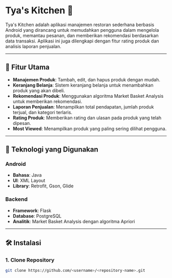 # Tya's Kitchen 🍴

Tya's Kitchen adalah aplikasi manajemen restoran sederhana berbasis Android yang dirancang untuk memudahkan pengguna dalam mengelola produk, memantau pesanan, dan memberikan rekomendasi berdasarkan data transaksi. Aplikasi ini juga dilengkapi dengan fitur rating produk dan analisis laporan penjualan.

---

## 🚀 Fitur Utama

- **Manajemen Produk**: Tambah, edit, dan hapus produk dengan mudah.
- **Keranjang Belanja**: Sistem keranjang belanja untuk menambahkan produk yang akan dibeli.
- **Rekomendasi Produk**: Menggunakan algoritma Market Basket Analysis untuk memberikan rekomendasi.
- **Laporan Penjualan**: Menampilkan total pendapatan, jumlah produk terjual, dan kategori terlaris.
- **Rating Produk**: Memberikan rating dan ulasan pada produk yang telah dipesan.
- **Most Viewed**: Menampilkan produk yang paling sering dilihat pengguna.

---

## 📲 Teknologi yang Digunakan

### Android
- **Bahasa**: Java
- **UI**: XML Layout
- **Library**: Retrofit, Gson, Glide

### Backend
- **Framework**: Flask
- **Database**: PostgreSQL
- **Analitik**: Market Basket Analysis dengan algoritma Apriori

---

## 🛠️ Instalasi

### 1. Clone Repository
```bash
git clone https://github.com/<username>/<repository-name>.git
